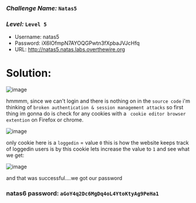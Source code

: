 ### *Challenge Name:* **`Natas5`**
### *Level:* **`Level 5`**


- Username: natas5
- Password: iX6IOfmpN7AYOQGPwtn3fXpbaJVJcHfq
- URL: http://natas5.natas.labs.overthewire.org

# Solution:
![image](https://user-images.githubusercontent.com/33517160/115174378-d3fb4180-a0d1-11eb-84cc-49267a169598.png)

hmmmm, since we can't login and there is nothing on in the `source code`
i'm thinking of `broken authentication & session management attacks`
so first thing im gonna do is check for any cookies with a `
cookie editor browser extention` on Firefox
or chrome. 

![image](https://user-images.githubusercontent.com/33517160/115178203-7965e380-a0d9-11eb-8bbe-3c470c29465d.png)

only cookie here is a `loggedin` = value `0` this is how the 
website keeps track of loggedin users is by this cookie lets increase the value to `1`
and see what we get:

![image](https://user-images.githubusercontent.com/33517160/115178560-3c4e2100-a0da-11eb-8c4a-607f97fe0c60.png)

and that was successful....we got our password



### natas6 password: **`aGoY4q2Dc6MgDq4oL4YtoKtyAg9PeHa1`**
